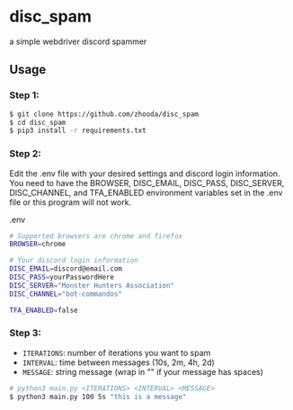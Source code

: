 # disc_spam

a simple webdriver discord spammer

## Usage

### Step 1:
```bash
$ git clone https://github.com/zhooda/disc_spam
$ cd disc_spam
$ pip3 install -r requirements.txt
```

### Step 2:

Edit the .env file with your desired settings and discord login information. You need to have the BROWSER, DISC_EMAIL, DISC_PASS, DISC_SERVER, DISC_CHANNEL, and TFA_ENABLED environment variables set in the .env file or this program will not work.

.env
```bash
# Supported browsers are chrome and firefox
BROWSER=chrome

# Your discord login information
DISC_EMAIL=discord@email.com
DISC_PASS=yourPasswordHere
DISC_SERVER="Monster Hunters Association"
DISC_CHANNEL="bot-commandos"

TFA_ENABLED=false
```

### Step 3:

- `ITERATIONS`: number of iterations you want to spam
- `INTERVAL`: time between messages (10s, 2m, 4h, 2d)
- `MESSAGE`: string message (wrap in "" if your message has spaces)

```bash
# python3 main.py <ITERATIONS> <INTERVAL> <MESSAGE>
$ python3 main.py 100 5s "this is a message"
```